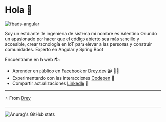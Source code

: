 # Hola 💬
![fbads-angular](https://github.com/user-attachments/assets/8ec3a416-f3c5-4ebe-800b-0fe73fe94d3a)


Soy un estdiante de ingenieria de sistema mi nombre es Valentino Oriundo un apasionado por hacer que el código abierto sea más sencillo y accesible, crear tecnología en IoT para elevar a las personas y construir comunidades. Experto en Angular y Spring Boot

Encuéntrame en la web 🌎:
- Aprender en público en <a href="https://www.twitch.tv">Facebook</a> or <a href="https://www..">Drey.dev</a> 📹 ✍🏾
- Experimentando con las interacciones <a href="https://codepen.io/pen/"> Codepen</a> 🏓
- Compartir actualizaciones <a href="https://www.linkedin.com/in/julio-melendez-ramos-630a202a0/">LinkedIn</a> 💼


---
⭐️ From [Drey](https://github.com/Dreyuix)
 
---
![Anurag's GitHub stats](https://github-readme-stats.vercel.app/api?username=Dreyuix&show_icons=true&theme=transparent)


<!--
**Dreyuix/Dreyuix** is a ✨ _special_ ✨ repository because its `README.md` (this file) appears on your GitHub profile.

Here are some ideas to get you started:

- 🔭 I’m currently working on ...
- 🌱 I’m currently learning ...
- 👯 I’m looking to collaborate on ...
- 🤔 I’m looking for help with ...
- 💬 Ask me about ...
- 📫 How to reach me: ...
- 😄 Pronouns: ...
- ⚡ Fun fact: ...
- Mentalidad Kimmich
-->
